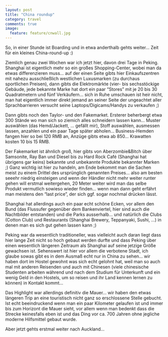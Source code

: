 ```yaml
---
layout: post
title: "China roundup"
category: travel
comments: true
image: 
  feature: feature/cnwall.jpg
---
```


So, in einer Stunde ist Boarding und in etwa anderthalb gehts weiter… Zeit für ein kleines China-round-up :)

Ziemlich genau zwei Wochen war ich jetzt hier, davon drei Tage in Peking. Shanghai ist eigentlich mehr so ein großes Shopping-Center, wobei man da etwas differenzieren muss… auf der einen Seite gibts hier Einkaufszentren mit nahezu ausschließlich westlichen Luxusmarken (zu durchaus sportlichen Preisen), dann gibts die Elektromärkte (vier- bis sechsstöckige Gebäude, jede bekannte Marke hat dort ein paar “Stores” mit je 20 bis 30 Quadratmetern und fünf Verkäufern… sich in Ruhe umschauen ist heir nicht, man hat eigentlich immer direkt jemand an seiner Seite der ungeachtet aller Sprachbarrieren versucht seine Laptops/Digicams/Handys zu verkaufen ;)

Dann gibts noch den Taylor- und den Fakemarket. Ersterer beherbergt etwa 300 Stände wo man sich so ziemich alles schneidern lassen kann… Muster auswählen (das Hemd/Jackett, … gefällt mir), Stoff auswählen, ausmessen lassen, anzahlen und ein paar Tage später abholen… Business-Hemden fangen hier so bei 120 RMB an, Anzüge gibts etwa ab 850… Krawatten kosten 10 bis 15 RMB.

Der Fakemarket ist ähnlich groß, hier gibts von Aberzombie&Bitch über Samsonite, Ray Ban und Diesel bis zu Hard Rock Café (Shanghai hat übrigens gar keins) bekannte und unbekannte Produkte bekannter Marken ;) Ganz wichtig ist hier zu handeln, am Ende bekommt man die Sachen meist zu einem Drittel des ursprünglich genannten Preises… also am besten seeehr niedrig einsteigen und wenn der Händler nicht mehr weiter runter gehen will erstmal weitergehen, 20 Meter weiter wird man das selbe Produkt vermutlich sowieso wieder finden… wenn man dann geht erfährt man meistens den “last price”, der sich ggf. sogar nochmal drücken lässt.

Shanghai hat allerdings auch ein paar echt schöne Ecken, vor allem den Bund (das Flussufer gegenüber dem Bankenviertel, hier sind auch die Nachtbilder entstanden) und die Parks ausserhalb… und natürlich die Clubs (Cotton Club) und Restaurants (Shanghai Brewery, Teppanyaki, Sushi, …) in denen man es sich gut gehen lassen kann ;)

Peking war da wesentlich traditioneller, was vielleicht auch daran liegt dass hier lange Zeit nicht so hoch gebaut werden durfte und dass Peking über einen wesentlich längeren Zeitraum als Shanghai auf seine jetzige Größe gewachsen ist. Sehenswert ist hier vor allem die verbotene Stadt, ich glaube sowas gibt es in dem Ausmaß echt nur in China zu sehen… wir haben dort im Hostel gewohnt was sich echt gelohnt hat, weil man so auch mal mit anderen Reisenden und auch mit Chinesen (viele chinesische Studenten arbeiten während und nach dem Studium für Unterkunft und ein wenig Geld in den Hostels, um so reisen und ihr Land kennen lernen zu können) in Kontakt kommt…

Das Highlight war allerdings definitiv die Mauer… wir haben den etwas längeren Trip an eine touristisch nicht ganz so erschlossene Stelle gebucht. Ist echt beeindruckend wenn man ein paar Kilometer gelaufen ist und immer bis zum Horizont die Mauer sieht, vor allem wenn man bedenkt dass die Strecke keinesfalls eben ist und das Ding vor ca. 700 Jahren ohne jegliche moderne Hilfsmittel gebaut wurde.

Aber jetzt gehts erstmal weiter nach Auckland…
